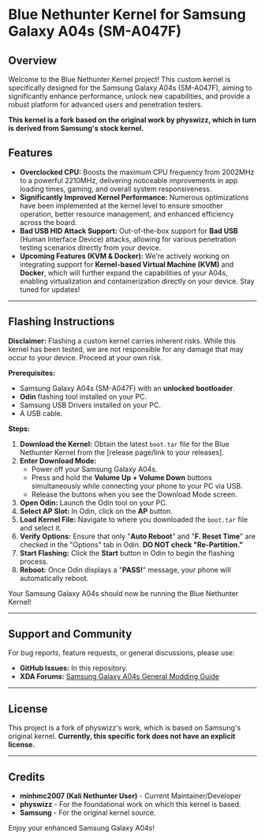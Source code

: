 # Blue Nethunter Kernel for Samsung Galaxy A04s (SM-A047F)

## Overview

Welcome to the Blue Nethunter Kernel project! This custom kernel is specifically designed for the Samsung Galaxy A04s (SM-A047F), aiming to significantly enhance performance, unlock new capabilities, and provide a robust platform for advanced users and penetration testers.

**This kernel is a fork based on the original work by physwizz, which in turn is derived from Samsung's stock kernel.**

## Features

* **Overclocked CPU:** Boosts the maximum CPU frequency from $2002 \text{MHz}$ to a powerful $2210 \text{MHz}$, delivering noticeable improvements in app loading times, gaming, and overall system responsiveness.
* **Significantly Improved Kernel Performance:** Numerous optimizations have been implemented at the kernel level to ensure smoother operation, better resource management, and enhanced efficiency across the board.
* **Bad USB HID Attack Support:** Out-of-the-box support for **Bad USB** (Human Interface Device) attacks, allowing for various penetration testing scenarios directly from your device.
* **Upcoming Features (KVM & Docker):** We're actively working on integrating support for **Kernel-based Virtual Machine (KVM)** and **Docker**, which will further expand the capabilities of your A04s, enabling virtualization and containerization directly on your device. Stay tuned for updates!

---

## Flashing Instructions

**Disclaimer:** Flashing a custom kernel carries inherent risks. While this kernel has been tested, we are not responsible for any damage that may occur to your device. Proceed at your own risk.

**Prerequisites:**

* Samsung Galaxy A04s (SM-A047F) with an **unlocked bootloader**.
* **Odin** flashing tool installed on your PC.
* Samsung USB Drivers installed on your PC.
* A USB cable.

**Steps:**

1.  **Download the Kernel:** Obtain the latest `boot.tar` file for the Blue Nethunter Kernel from the [release page/link to your releases].
2.  **Enter Download Mode:**
    * Power off your Samsung Galaxy A04s.
    * Press and hold the **Volume Up + Volume Down** buttons simultaneously while connecting your phone to your PC via USB.
    * Release the buttons when you see the Download Mode screen.
3.  **Open Odin:** Launch the Odin tool on your PC.
4.  **Select AP Slot:** In Odin, click on the **AP** button.
5.  **Load Kernel File:** Navigate to where you downloaded the `boot.tar` file and select it.
6.  **Verify Options:** Ensure that only "**Auto Reboot**" and "**F. Reset Time**" are checked in the "Options" tab in Odin. **DO NOT check "Re-Partition."**
7.  **Start Flashing:** Click the **Start** button in Odin to begin the flashing process.
8.  **Reboot:** Once Odin displays a "**PASS!**" message, your phone will automatically reboot.

Your Samsung Galaxy A04s should now be running the Blue Nethunter Kernel!

---

## Support and Community

For bug reports, feature requests, or general discussions, please use:

* **GitHub Issues:** In this repository.
* **XDA Forums:** [Samsung Galaxy A04s General Modding Guide](https://xdaforums.com/t/samsung-galaxy-a04s-general-modding-guide.4721275/#post-90092589)

---

## License

This project is a fork of physwizz's work, which is based on Samsung's original kernel. **Currently, this specific fork does not have an explicit license.**

---

## Credits

* **minhmc2007 (Kali Nethunter User)** - Current Maintainer/Developer
* **physwizz** - For the foundational work on which this kernel is based.
* **Samsung** - For the original kernel source.

Enjoy your enhanced Samsung Galaxy A04s!
